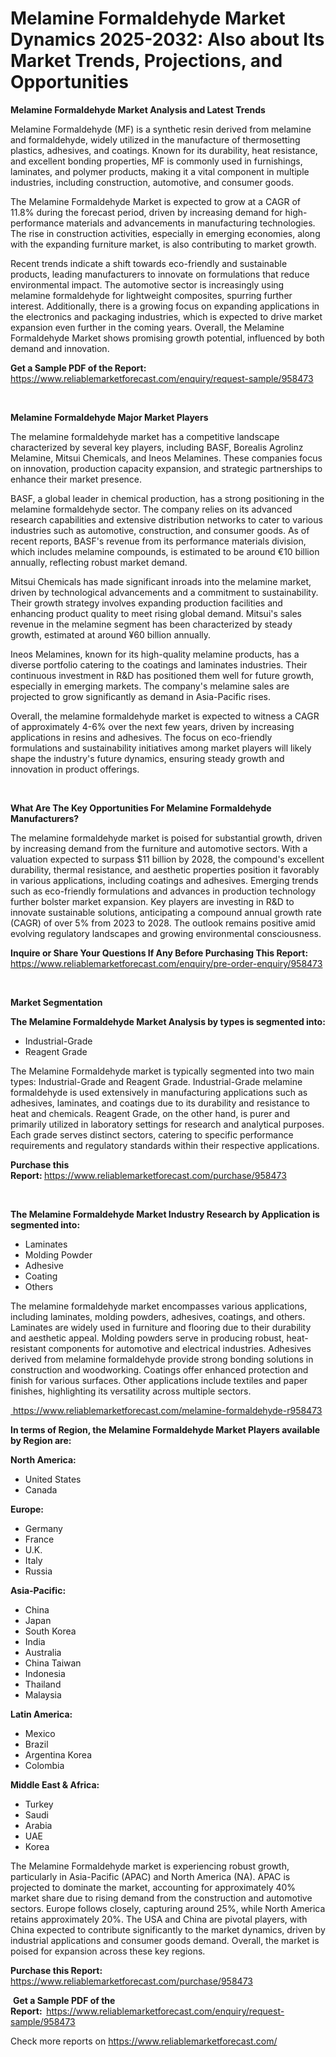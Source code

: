 <p><h1>Melamine Formaldehyde Market Dynamics 2025-2032: Also about Its Market Trends, Projections, and Opportunities</h1></p><p><strong>Melamine Formaldehyde Market Analysis and Latest Trends</strong></p>
<p><p>Melamine Formaldehyde (MF) is a synthetic resin derived from melamine and formaldehyde, widely utilized in the manufacture of thermosetting plastics, adhesives, and coatings. Known for its durability, heat resistance, and excellent bonding properties, MF is commonly used in furnishings, laminates, and polymer products, making it a vital component in multiple industries, including construction, automotive, and consumer goods.</p><p>The Melamine Formaldehyde Market is expected to grow at a CAGR of 11.8% during the forecast period, driven by increasing demand for high-performance materials and advancements in manufacturing technologies. The rise in construction activities, especially in emerging economies, along with the expanding furniture market, is also contributing to market growth. </p><p>Recent trends indicate a shift towards eco-friendly and sustainable products, leading manufacturers to innovate on formulations that reduce environmental impact. The automotive sector is increasingly using melamine formaldehyde for lightweight composites, spurring further interest. Additionally, there is a growing focus on expanding applications in the electronics and packaging industries, which is expected to drive market expansion even further in the coming years. Overall, the Melamine Formaldehyde Market shows promising growth potential, influenced by both demand and innovation.</p></p>
<p><strong>Get a Sample PDF of the Report:&nbsp;</strong> <a href="https://www.reliablemarketforecast.com/enquiry/request-sample/958473?utm_campaign=2472&utm_medium=2&utm_source=Github&utm_content=ia&utm_term=02042025&utm_id=melamine-formaldehyde">https://www.reliablemarketforecast.com/enquiry/request-sample/958473</a></p>
<p>&nbsp;</p>
<p><strong>Melamine Formaldehyde Major Market Players</strong></p>
<p><p>The melamine formaldehyde market has a competitive landscape characterized by several key players, including BASF, Borealis Agrolinz Melamine, Mitsui Chemicals, and Ineos Melamines. These companies focus on innovation, production capacity expansion, and strategic partnerships to enhance their market presence.</p><p>BASF, a global leader in chemical production, has a strong positioning in the melamine formaldehyde sector. The company relies on its advanced research capabilities and extensive distribution networks to cater to various industries such as automotive, construction, and consumer goods. As of recent reports, BASF's revenue from its performance materials division, which includes melamine compounds, is estimated to be around €10 billion annually, reflecting robust market demand.</p><p>Mitsui Chemicals has made significant inroads into the melamine market, driven by technological advancements and a commitment to sustainability. Their growth strategy involves expanding production facilities and enhancing product quality to meet rising global demand. Mitsui's sales revenue in the melamine segment has been characterized by steady growth, estimated at around ¥60 billion annually.</p><p>Ineos Melamines, known for its high-quality melamine products, has a diverse portfolio catering to the coatings and laminates industries. Their continuous investment in R&D has positioned them well for future growth, especially in emerging markets. The company's melamine sales are projected to grow significantly as demand in Asia-Pacific rises.</p><p>Overall, the melamine formaldehyde market is expected to witness a CAGR of approximately 4-6% over the next few years, driven by increasing applications in resins and adhesives. The focus on eco-friendly formulations and sustainability initiatives among market players will likely shape the industry's future dynamics, ensuring steady growth and innovation in product offerings.</p></p>
<p>&nbsp;</p>
<p><strong>What Are The Key Opportunities For Melamine Formaldehyde Manufacturers?</strong></p>
<p><p>The melamine formaldehyde market is poised for substantial growth, driven by increasing demand from the furniture and automotive sectors. With a valuation expected to surpass $11 billion by 2028, the compound's excellent durability, thermal resistance, and aesthetic properties position it favorably in various applications, including coatings and adhesives. Emerging trends such as eco-friendly formulations and advances in production technology further bolster market expansion. Key players are investing in R&D to innovate sustainable solutions, anticipating a compound annual growth rate (CAGR) of over 5% from 2023 to 2028. The outlook remains positive amid evolving regulatory landscapes and growing environmental consciousness.</p></p>
<p><strong>Inquire or Share Your Questions If Any Before Purchasing This Report:</strong> <a href="https://www.reliablemarketforecast.com/enquiry/pre-order-enquiry/958473?utm_campaign=2472&utm_medium=2&utm_source=Github&utm_content=ia&utm_term=02042025&utm_id=melamine-formaldehyde">https://www.reliablemarketforecast.com/enquiry/pre-order-enquiry/958473</a></p>
<p>&nbsp;</p>
<p><strong>Market Segmentation</strong></p>
<p><strong>The Melamine Formaldehyde Market Analysis by types is segmented into:</strong></p>
<p><ul><li>Industrial-Grade</li><li>Reagent Grade</li></ul></p>
<p><p>The Melamine Formaldehyde market is typically segmented into two main types: Industrial-Grade and Reagent Grade. Industrial-Grade melamine formaldehyde is used extensively in manufacturing applications such as adhesives, laminates, and coatings due to its durability and resistance to heat and chemicals. Reagent Grade, on the other hand, is purer and primarily utilized in laboratory settings for research and analytical purposes. Each grade serves distinct sectors, catering to specific performance requirements and regulatory standards within their respective applications.</p></p>
<p><strong>Purchase this Report:&nbsp;</strong><a href="https://www.reliablemarketforecast.com/purchase/958473?utm_campaign=2472&utm_medium=2&utm_source=Github&utm_content=ia&utm_term=02042025&utm_id=melamine-formaldehyde">https://www.reliablemarketforecast.com/purchase/958473</a></p>
<p>&nbsp;</p>
<p><strong>The Melamine Formaldehyde Market Industry Research by Application is segmented into:</strong></p>
<p><ul><li>Laminates</li><li>Molding Powder</li><li>Adhesive</li><li>Coating</li><li>Others</li></ul></p>
<p><p>The melamine formaldehyde market encompasses various applications, including laminates, molding powders, adhesives, coatings, and others. Laminates are widely used in furniture and flooring due to their durability and aesthetic appeal. Molding powders serve in producing robust, heat-resistant components for automotive and electrical industries. Adhesives derived from melamine formaldehyde provide strong bonding solutions in construction and woodworking. Coatings offer enhanced protection and finish for various surfaces. Other applications include textiles and paper finishes, highlighting its versatility across multiple sectors.</p></p>
<p><a href="https://www.reliablemarketforecast.com/melamine-formaldehyde-r958473?utm_campaign=2472&utm_medium=2&utm_source=Github&utm_content=ia&utm_term=02042025&utm_id=melamine-formaldehyde">&nbsp;https://www.reliablemarketforecast.com/melamine-formaldehyde-r958473</a></p>
<p><strong>In terms of Region, the Melamine Formaldehyde Market Players available by Region are:</strong></p>
<p>
    <p> <strong> North America: </strong>
        <ul>
            <li>United States</li>
            <li>Canada</li>
        </ul>
        </p> 
    <p> <strong> Europe: </strong>
        <ul>
            <li>Germany</li>
            <li>France</li>
            <li>U.K.</li>
            <li>Italy</li>
            <li>Russia</li>
        </ul>
        </p> 
    <p> <strong> Asia-Pacific: </strong>
        <ul>
            <li>China</li>
            <li>Japan</li>
            <li>South Korea</li>
            <li>India</li>
            <li>Australia</li>
            <li>China Taiwan</li>
            <li>Indonesia</li>
            <li>Thailand</li>
            <li>Malaysia</li>
        </ul>
        </p> 
    <p> <strong> Latin America: </strong>
        <ul>
            <li>Mexico</li>
            <li>Brazil</li>
            <li>Argentina Korea</li>
            <li>Colombia</li>
        </ul>
        </p> 
    <p> <strong> Middle East & Africa: </strong>
        <ul>
            <li>Turkey</li>
            <li>Saudi</li>
            <li>Arabia</li>
            <li>UAE</li>
            <li>Korea</li>
        </ul>
    </p>
    </p>
<p><p>The Melamine Formaldehyde market is experiencing robust growth, particularly in Asia-Pacific (APAC) and North America (NA). APAC is projected to dominate the market, accounting for approximately 40% market share due to rising demand from the construction and automotive sectors. Europe follows closely, capturing around 25%, while North America retains approximately 20%. The USA and China are pivotal players, with China expected to contribute significantly to the market dynamics, driven by industrial applications and consumer goods demand. Overall, the market is poised for expansion across these key regions.</p></p>
<p><strong>Purchase this Report: </strong><a href="https://www.reliablemarketforecast.com/purchase/958473?utm_campaign=2472&utm_medium=2&utm_source=Github&utm_content=ia&utm_term=02042025&utm_id=melamine-formaldehyde">https://www.reliablemarketforecast.com/purchase/958473</a></p>
<p>&nbsp;<strong>Get a Sample PDF of the Report:&nbsp;&nbsp;</strong><a href="https://www.reliablemarketforecast.com/enquiry/request-sample/958473?utm_campaign=2472&utm_medium=2&utm_source=Github&utm_content=ia&utm_term=02042025&utm_id=melamine-formaldehyde">https://www.reliablemarketforecast.com/enquiry/request-sample/958473</a></p>
<p><strong></strong></p>
<p>Check more reports on <a href="https://www.reliablemarketforecast.com/?utm_campaign=2472&utm_medium=2&utm_source=Github&utm_content=ia&utm_term=02042025&utm_id=melamine-formaldehyde">https://www.reliablemarketforecast.com/</a></p>